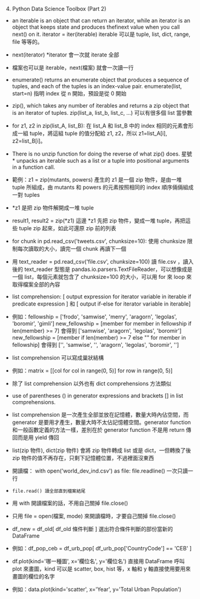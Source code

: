4. Python Data Science Toolbox (Part 2)

- an iterable is an object that can return an iterator, while an iterator is an object that keeps state and produces thefinext value when you call next() on it.
iterator = iter(iterable) iterable 可以是 tuple, list, dict, range, file 等等的。
- next(iterator)
*iterator 會一次就 iterate 全部
- 檔案也可以是 iterable，next(檔案) 就會一次讀一行
- enumerate() returns an enumerate object that produces a sequence of tuples, and each of the tuples is an index-value pair.
enumerate(list, start=n) 指明 index 從 n 開始，預設是從 0 開始
- zip(), which takes any number of iterables and returns a zip object that is an iterator of tuples.
zip(list_a, list_b, list_c, ...) 可以有很多個 list 當參數
- for z1, z2 in zip(list_A, list_B): 在 list_A 和 list_B 中的 index 相同的元素會形成一組 tuple，將這組 tuple 的值分配給 z1, z2，所以 z1=list_A[i], z2=list_B[i]。
- There is no unzip function for doing the reverse of what zip() does.
星號 * unpacks an iterable such as a list or a tuple into positional arguments in a function call.
- 範例：z1 = zip(mutants, powers) 產生的 z1 是一個 zip 物件，是由一堆 tuple 所組成，由 mutants 和 powers 的元素按照相同的 index 順序倆倆組成一對 tuples
- *z1 是把 zip 物件解開成一堆 tuple
- result1, result2 = zip(*z1) 這邊 *z1 先把 zip 物件，變成一堆 tuple，再把這些 tuple zip 起來，如此可還原 zip 前的列表
- for chunk in pd.read_csv('tweets.csv', chunksize=10): 使用 chunksize 限制每次讀取的大小，讀完一個 chunk 再讀下一個
- 用 text_reader = pd.read_csv('file.csv', chunksize=100) 讀 file.csv ，讀入後的 text_reader 型態是 pandas.io.parsers.TextFileReader，可以想像成是一個 list，每個元素就包含了 chunksize=100 的大小，可以用 for 來 loop 來取得檔案全部的內容
- list comprehension: [ output expression for iterator variable in iterable if predicate expression ] 和 [ output if-else for iterator variable in iterable]
- 例如：fellowship = ['frodo', 'samwise', 'merry', 'aragorn', 'legolas', 'boromir', 'gimli']
new_fellowship = [member for member in fellowship if len(member) >= 7]
會得到 ['samwise', 'aragorn', 'legolas', 'boromir']
new_fellowship = [member if len(member) >= 7 else "" for member in fellowship]
會得到 ['', 'samwise', '', 'aragorn', 'legolas', 'boromir', '']
- list comprehension 可以寫成巢狀結構
- 例如：matrix = [[col for col in range(0, 5)] for row in range(0, 5)]

- 除了 list comprehension 以外也有 dict comprehensions 方法類似
- use of parentheses () in generator expressions and brackets [] in list comprehensions.
- list comprehension 是一次產生全部並放在記憶體，數量大時內佔空間，而 generator 是要用才產生，數量大時不太佔記憶體空間。generator function 和一般函數定義的方法一樣，差別在於 generator function 不是用 return 傳回而是用 yield 傳回
- list(zip 物件), dict(zip 物件) 會將 zip 物件轉成 list 或是 dict，一但轉換了後 zip 物件的值不再存在，只剩下記憶體位置，不過裡面沒東西

- 開讀檔：
with open('world_dev_ind.csv') as file:
    file.readline() 一次只讀一行
-     file.read() 讀全部直到檔案結尾
- 用 with 開讀檔案的話，不用自己關掉 file.close()
- 只用 file = open(檔案, mode) 來開讀檔時，才要自己關掉 file.close()
- df_new = df_old[ df_old 條件判斷 ]  選出符合條件判斷的部份當新的 DataFrame
- 例如：df_pop_ceb = df_urb_pop[ df_urb_pop['CountryCode'] == 'CEB' ]
- df.plot(kind='哪一種圖', x='欄位名', y='欄位名') 直接用 DataFrame 呼叫 plot 來畫圖，kind 可以是 scatter, box, hist 等，x 軸和 y 軸直接使用要用來畫圖的欄位的名字
- 例如：data.plot(kind='scatter', x='Year', y='Total Urban Population')
